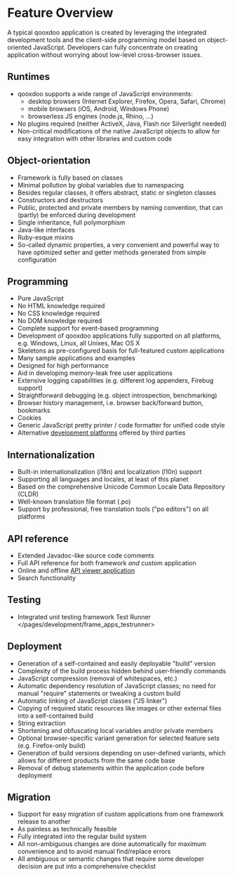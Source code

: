 Feature Overview
================

A typical qooxdoo application is created by leveraging the integrated development tools and the client-side programming model based on object-oriented JavaScript. Developers can fully concentrate on creating application without worrying about low-level cross-browser issues.

Runtimes
--------

-   qooxdoo supports a wide range of JavaScript environments:
    -   desktop browsers (Internet Explorer, Firefox, Opera, Safari, Chrome)
    -   mobile browsers (iOS, Android, Windows Phone)
    -   browserless JS engines (node.js, Rhino, ...)
-   No plugins required (neither ActiveX, Java, Flash nor Silverlight needed)
-   Non-critical modifications of the native JavaScript objects to allow for easy integration with other libraries and custom code

Object-orientation
------------------

-   Framework is fully based on classes
-   Minimal pollution by global variables due to namespacing
-   Besides regular classes, it offers abstract, static or singleton classes
-   Constructors and destructors
-   Public, protected and private members by naming convention, that can (partly) be enforced during development
-   Single inheritance, full polymorphism
-   Java-like interfaces
-   Ruby-esque mixins
-   So-called dynamic properties, a very convenient and powerful way to have optimized setter and getter methods generated from simple configuration

Programming
-----------

-   Pure JavaScript
-   No HTML knowledge required
-   No CSS knowledge required
-   No DOM knowledge required
-   Complete support for event-based programming
-   Development of qooxdoo applications fully supported on all platforms, e.g. Windows, Linux, all Unixes, Mac OS X
-   Skeletons as pre-configured basis for full-featured custom applications
-   Many sample applications and examples
-   Designed for high performance
-   Aid in developing memory-leak free user applications
-   Extensive logging capabilities (e.g. different log appenders, Firebug support)
-   Straightforward debugging (e.g. object introspection, benchmarking)
-   Browser history management, i.e. browser back/forward button, bookmarks
-   Cookies
-   Generic JavaScript pretty printer / code formatter for unified code style
-   Alternative [development platforms](http://qooxdoo.org/docs/general/development_platforms) offered by third parties

Internationalization
--------------------

-   Built-in internationalization (i18n) and localization (l10n) support
-   Supporting all languages and locales, at least of this planet
-   Based on the comprehensive Unicode Common Locale Data Repository (CLDR)
-   Well-known translation file format (.po)
-   Support by professional, free translation tools ("po editors") on all platforms

API reference
-------------

-   Extended Javadoc-like source code comments
-   Full API reference for both framework *and* custom application
-   Online and offline [API viewer application](http://api.qooxdoo.org)
-   Search functionality

Testing
-------

-   Integrated unit testing framework Test Runner \</pages/development/frame\_apps\_testrunner\>

Deployment
----------

-   Generation of a self-contained and easily deployable "build" version
-   Complexity of the build process hidden behind user-friendly commands
-   JavaScript compression (removal of whitespaces, etc.)
-   Automatic dependency resolution of JavaScript classes; no need for manual "require" statements or tweaking a custom build
-   Automatic linking of JavaScript classes ("JS linker")
-   Copying of required static resources like images or other external files into a self-contained build
-   String extraction
-   Shortening and obfuscating local variables and/or private members
-   Optional browser-specific variant generation for selected feature sets (e.g. Firefox-only build)
-   Generation of build versions depending on user-defined variants, which allows for different products from the same code base
-   Removal of debug statements within the application code before deployment

Migration
---------

-   Support for easy migration of custom applications from one framework release to another
-   As painless as technically feasible
-   Fully integrated into the regular build system
-   All non-ambiguous changes are done automatically for maximum convenience and to avoid manual find/replace errors
-   All ambiguous or semantic changes that require some developer decision are put into a comprehensive checklist


